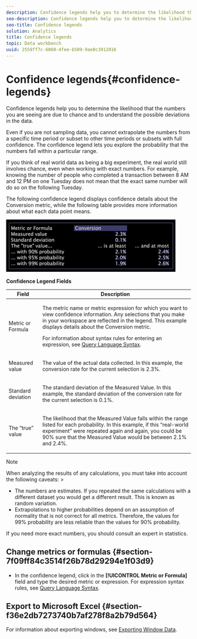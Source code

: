 ```yaml
---
description: Confidence legends help you to determine the likelihood that the numbers you are seeing are due to chance and to understand the possible deviations in the data.
seo-description: Confidence legends help you to determine the likelihood that the numbers you are seeing are due to chance and to understand the possible deviations in the data.
seo-title: Confidence legends
solution: Analytics
title: Confidence legends
topic: Data workbench
uuid: 2559ff7c-6060-4fee-b509-9ae0c3912016
---
```


# Confidence legends{#confidence-legends}

Confidence legends help you to determine the likelihood that the numbers you are seeing are due to chance and to understand the possible deviations in the data.

 Even if you are not sampling data, you cannot extrapolate the numbers from a specific time period or subset to other time periods or subsets with full confidence. The confidence legend lets you explore the probability that the numbers fall within a particular range.

If you think of real world data as being a big experiment, the real world still involves chance, even when working with exact numbers. For example, knowing the number of people who completed a transaction between 8 AM and 12 PM on one Tuesday does not mean that the exact same number will do so on the following Tuesday.

The following confidence legend displays confidence details about the Conversion metric, while the following table provides more information about what each data point means.

![](assets/lgd_ConfidenceLegend.png)

<table id="table_387F22C7EF4E4DE9AD810D3D9204676F"> 
 <desc> 
  <b>Confidence Legend Fields </b> 
 </desc> 
 <thead> 
  <tr> 
   <th colname="col1" class="entry"> Field </th> 
   <th colname="col2" class="entry"> Description </th> 
  </tr> 
 </thead>
 <tbody> 
  <tr> 
   <td colname="col1"> <p>Metric or Formula </p> </td> 
   <td colname="col2"> <p>The metric name or metric expression for which you want to view confidence information. Any selections that you make in your workspace are reflected in the legend. This example displays details about the Conversion metric. </p> <p>For information about syntax rules for entering an expression, see <a href="../../../../home/c-get-started/c-qry-lang-syntx/c-qry-lang-syntx.md#concept-15d1d3f5164a47d49468c5acb7299d9f"> Query Language Syntax</a>. </p> </td> 
  </tr> 
  <tr> 
   <td colname="col1"> <p>Measured value </p> </td> 
   <td colname="col2"> <p>The value of the actual data collected. In this example, the conversion rate for the current selection is 2.3%. </p> </td> 
  </tr> 
  <tr> 
   <td colname="col1"> <p>Standard deviation </p> </td> 
   <td colname="col2"> <p>The standard deviation of the Measured Value. In this example, the standard deviation of the conversion rate for the current selection is 0.1%. </p> </td> 
  </tr> 
  <tr> 
   <td colname="col1"> <p>The “true” value </p> </td> 
   <td colname="col2"> <p>The likelihood that the Measured Value falls within the range listed for each probability. In this example, if this “real-world experiment” were repeated again and again, you could be 90% sure that the Measured Value would be between 2.1% and 2.4%. </p> </td> 
  </tr> 
 </tbody> 
</table>

>[!NOTE]
>
>When analyzing the results of any calculations, you must take into account the following caveats: >
>* The numbers are estimates. If you repeated the same calculations with a different dataset you would get a different result. This is known as random variation. 
>* Extrapolations to higher probabilities depend on an assumption of normality that is not correct for all metrics. Therefore, the values for 99% probability are less reliable than the values for 90% probability. 
>
>If you need more exact numbers, you should consult an expert in statistics.

## Change metrics or formulas {#section-7f09ff84c3514f26b78d29294e1f03d9}

* In the confidence legend, click in the **[!UICONTROL Metric or Formula]** field and type the desired metric or expression. For expression syntax rules, see [Query Language Syntax](../../../../home/c-get-started/c-qry-lang-syntx/c-qry-lang-syntx.md#concept-15d1d3f5164a47d49468c5acb7299d9f).

## Export to Microsoft Excel {#section-f36e2db7273740b7af278f8a2b79d564}

For information about exporting windows, see [Exporting Window Data](../../../../home/c-get-started/c-wk-win-wksp/c-exp-win-data.md#concept-8df61d64ed434cc5a499023c44197349). 
